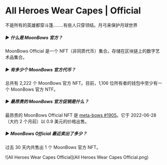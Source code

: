 # All Heroes Wear Capes | Official

不是所有的英雄都穿斗篷……..有些人只穿领结。月弓来保护月球世界

##### ▶ 什么是 MoonBows 官方？

MoonBows Official 是一个 NFT（非同质代币）集合。存储在区块链上的数字艺术品集合。

##### ▶ 有多少个 MoonBows 官方代币？

总共有 2,222 个 MoonBows 官方 NFT。目前，1,106 位所有者的钱包中至少有一个 MoonBows 官方 NTF。

##### ▶ 最昂贵的 MoonBows 官方促销是什么？

最昂贵的 MoonBows Official NFT 是 [meta-bows #1905](https://www.nft-stats.com/asset/0x351649ee5d71ed635d34640a8096526fa9162d28/1905)。它于 2022-06-28（大约 2 个月前）以 0.9 美元的价格出售。

##### ▶ MoonBows Official 最近卖出了多少？

过去 30 天内共售出 1 个 MoonBows 官方 NFT。

![All Heroes Wear Capes  Official](All Heroes Wear Capes  Official.png)
